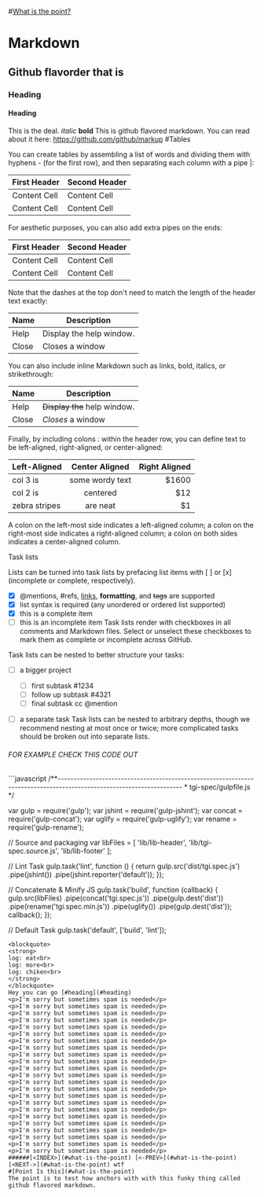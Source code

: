 #[What is the point?](#point-is-this)
# Markdown
## Github flavorder that is
### Heading
#### Heading
This is the deal.  *italic* **bold** This is github flavored markdown.  You can read about it here: https://github.com/github/markup
#Tables

You can create tables by assembling a list of words and dividing them with hyphens - (for the first row), and then separating each column with a pipe |:

First Header  | Second Header
------------- | -------------
Content Cell  | Content Cell
Content Cell  | Content Cell
For aesthetic purposes, you can also add extra pipes on the ends:

| First Header  | Second Header |
| ------------- | ------------- |
| Content Cell  | Content Cell  |
| Content Cell  | Content Cell  |

Note that the dashes at the top don't need to match the length of the header text exactly:

| Name | Description          |
| ------------- | ----------- |
| Help      | Display the help window.|
| Close     | Closes a window     |

You can also include inline Markdown such as links, bold, italics, or strikethrough:

| Name | Description          |
| ------------- | ----------- |
| Help      | ~~Display the~~ help window.|
| Close     | _Closes_ a window     |

Finally, by including colons : within the header row, you can define text to be left-aligned, right-aligned, or center-aligned:

| Left-Aligned  | Center Aligned  | Right Aligned |
| :------------ |:---------------:| -----:|
| col 3 is      | some wordy text | $1600 |
| col 2 is      | centered        |   $12 |
| zebra stripes | are neat        |    $1 |

A colon on the left-most side indicates a left-aligned column; a colon on the right-most side indicates a right-aligned column; a colon on both sides indicates a center-aligned column.

Task lists

Lists can be turned into task lists by prefacing list items with [ ] or [x] (incomplete or complete, respectively).

- [x] @mentions, #refs, [links](), **formatting**, and <del>tags</del> are supported
- [x] list syntax is required (any unordered or ordered list supported)
- [x] this is a complete item
- [ ] this is an incomplete item
Task lists render with checkboxes in all comments and Markdown files. Select or unselect these checkboxes to mark them as complete or incomplete across GitHub.

Task lists can be nested to better structure your tasks:

- [ ] a bigger project
  - [ ] first subtask #1234
  - [ ] follow up subtask #4321
  - [ ] final subtask cc @mention
- [ ] a separate task
Task lists can be nested to arbitrary depths, though we recommend nesting at most once or twice; more complicated tasks should be broken out into separate lists.



<h6>FOR EXAMPLE CHECK THIS CODE OUT</h6>
```javascript
/**---------------------------------------------------------------------------------------------------------------------
 * tgi-spec/gulpfile.js
 */

var gulp = require('gulp');
var jshint = require('gulp-jshint');
var concat = require('gulp-concat');
var uglify = require('gulp-uglify');
var rename = require('gulp-rename');

// Source and packaging
var libFiles = [
  'lib/lib-header',
  'lib/tgi-spec.source.js',
  'lib/lib-footer'
];

// Lint Task
gulp.task('lint', function () {
  return gulp.src('dist/tgi.spec.js')
    .pipe(jshint())
    .pipe(jshint.reporter('default'));
});

// Concatenate & Minify JS
gulp.task('build', function (callback) {
  gulp.src(libFiles)
    .pipe(concat('tgi.spec.js'))
    .pipe(gulp.dest('dist'))
    .pipe(rename('tgi.spec.min.js'))
    .pipe(uglify())
    .pipe(gulp.dest('dist'));
  callback();
});

// Default Task
gulp.task('default', ['build', 'lint']);
```
<blockquote>
<strong>
log: eat<br>
log: more<br>
log: chiken<br>
</strong>
</blockquote>
Hey you can go [#heading](#heading)
<p>I'm sorry but sometimes spam is needed</p>
<p>I'm sorry but sometimes spam is needed</p>
<p>I'm sorry but sometimes spam is needed</p>
<p>I'm sorry but sometimes spam is needed</p>
<p>I'm sorry but sometimes spam is needed</p>
<p>I'm sorry but sometimes spam is needed</p>
<p>I'm sorry but sometimes spam is needed</p>
<p>I'm sorry but sometimes spam is needed</p>
<p>I'm sorry but sometimes spam is needed</p>
<p>I'm sorry but sometimes spam is needed</p>
<p>I'm sorry but sometimes spam is needed</p>
<p>I'm sorry but sometimes spam is needed</p>
<p>I'm sorry but sometimes spam is needed</p>
<p>I'm sorry but sometimes spam is needed</p>
<p>I'm sorry but sometimes spam is needed</p>
<p>I'm sorry but sometimes spam is needed</p>
<p>I'm sorry but sometimes spam is needed</p>
<p>I'm sorry but sometimes spam is needed</p>
<p>I'm sorry but sometimes spam is needed</p>
<p>I'm sorry but sometimes spam is needed</p>
<p>I'm sorry but sometimes spam is needed</p>
<p>I'm sorry but sometimes spam is needed</p>
<p>I'm sorry but sometimes spam is needed</p>
######[<INDEX>](#what-is-the-point) [<-PREV>](#what-is-the-point) [<NEXT->](#what-is-the-point) wtf
#[Point Is this](#what-is-the-point)
The point is to test how anchors with with this funky thing called github flavored markdown.
